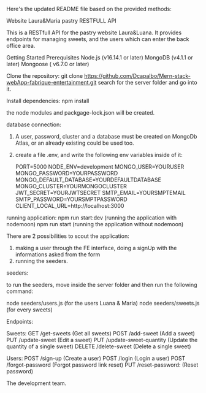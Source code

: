 Here's the updated README file based on the provided methods:

Website Laura&Maria pastry RESTFULL API

This is a RESTfull API for the pastry website Laura&Luana. It provides endpoints for managing sweets, and the users which can enter the back office area.

Getting Started
Prerequisites
Node.js (v16.14.1 or later)
MongoDB (v4.1.1 or later)
Mongoose ( v6.7.0 or later)

Clone the repository:
git clone https://github.com/Dcapalbo/Mern-stack-webApp-fabrique-entertainment.git
search for the server folder and go into it.

Install dependencies:
npm install

the node modules and packgage-lock.json will be created.

database connection:

1.  A user, password, cluster and a database must be created on MongoDb Atlas, or an already existing could be used too.
2.  create a file .env, and write the following env variables inside of it:

    PORT=5000
    NODE_ENV=development
    MONGO_USER=YOURUSER
    MONGO_PASSWORD=YOURPASSWORD
    MONGO_DEFAULT_DATABASE=YOURDEFAULTDATABASE
    MONGO_CLUSTER=YOURMONGOCLUSTER
    JWT_SECRET=YOURJWTSECRET
    SMTP_EMAIL=YOURSMPTEMAIL
    SMTP_PASSWORD=YOURSMPTPASSWORD
    CLIENT_LOCAL_URL=http://localhost:3000

running application:
npm run start:dev (running the application with nodemoon)
npm run start (running the application without nodemoon)

There are 2 possibilities to scout the application:

1. making a user through the FE interface, doing a signUp with the informations asked from the form
2. running the seeders.

seeders:

to run the seeders, move inside the server folder and then run the following command:

node seeders/users.js (for the users Luana & Maria)
node seeders/sweets.js (for every sweets)

Endpoints:

Sweets:
GET /get-sweets (Get all sweets)
POST /add-sweet (Add a sweet)
PUT /update-sweet (Edit a sweet)
PUT /update-sweet-quantity (Update the quantity of a single sweet)
DELETE /delete-sweet (Delete a single sweet)

Users:
POST /sign-up (Create a user)
POST /login (Login a user)
POST /forgot-password (Forgot password link reset)
PUT /reset-password: (Reset password)

The development team.
